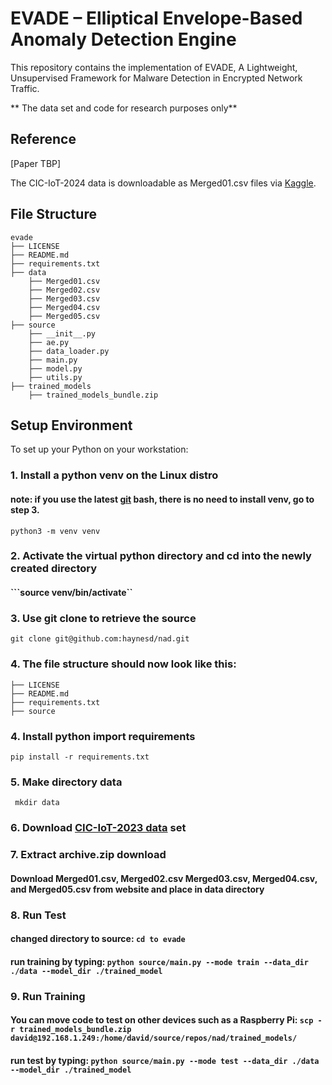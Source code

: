 # EVADE – Elliptical Envelope-Based Anomaly Detection Engine

This repository contains the implementation of EVADE, A Lightweight, Unsupervised Framework for Malware Detection in Encrypted Network Traffic.  

** The data set and code for research purposes only**

## Reference
[Paper TBP]

The CIC-IoT-2024 data is downloadable as Merged01.csv files via [Kaggle](https://www.kaggle.com/datasets/madhavmalhotra/unb-cic-iot-dataset).

## File Structure
```
evade
├── LICENSE
├── README.md
├── requirements.txt
├── data
    ├── Merged01.csv
    ├── Merged02.csv
    ├── Merged03.csv
    ├── Merged04.csv
    ├── Merged05.csv
├── source 
    ├── __init__.py
    ├── ae.py
    ├── data_loader.py
    ├── main.py
    ├── model.py
    ├── utils.py
├── trained_models
    ├── trained_models_bundle.zip
```

## Setup Environment
To set up your Python on your workstation:

### 1. Install a python venv on the Linux distro
#### note: if you use the latest [git](https://git-scm.com/downloads) bash, there is no need to install venv, go to step 3.
```python3 -m venv venv```
### 2. Activate the virtual python directory and cd into the newly created directory
#### ```source venv/bin/activate``
### 3. Use git clone to retrieve the source
``` git clone git@github.com:haynesd/nad.git ```
### 4. The file structure should now look like this:
```
├── LICENSE
├── README.md
├── requirements.txt
├── source 
```
### 4. Install python import requirements
```pip install -r requirements.txt```
### 5. Make directory data
``` mkdir data```
### 6. Download [CIC-IoT-2023 data](https://www.kaggle.com/datasets/madhavmalhotra/unb-cic-iot-dataset) set
### 7. Extract archive.zip download
#### Download Merged01.csv, Merged02.csv Merged03.csv, Merged04.csv, and Merged05.csv from website and place in data directory
### 8. Run Test
#### changed directory to source: ```cd to evade```
#### run training by typing: ```python source/main.py --mode train --data_dir ./data --model_dir ./trained_model```
### 9. Run Training
#### You can move code to test on other devices such as a Raspberry Pi:  ```scp -r trained_models_bundle.zip david@192.168.1.249:/home/david/source/repos/nad/trained_models/```
#### run test by typing: ```python source/main.py --mode test --data_dir ./data --model_dir ./trained_model```


